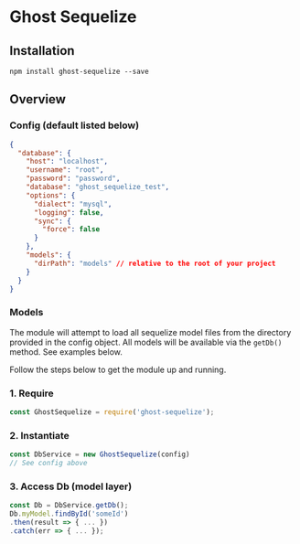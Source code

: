 # Ghost Sequelize 

## Installation

`npm install ghost-sequelize --save`

## Overview

### Config (default listed below)

```json
{
  "database": {
    "host": "localhost",
    "username": "root",
    "password": "password",
    "database": "ghost_sequelize_test",
    "options": {
      "dialect": "mysql",
      "logging": false,
      "sync": {
        "force": false
      }
    },
    "models": {
      "dirPath": "models" // relative to the root of your project
    }
  }
}
```

### Models
The module will attempt to load all sequelize model files from the directory 
provided in the config object. All models will be available via the `getDb()`
method. See examples below.

Follow the steps below to get the module up and running.
 
### 1. Require 

```js
const GhostSequelize = require('ghost-sequelize');
```

### 2. Instantiate

```js
const DbService = new GhostSequelize(config)
// See config above
```

### 3. Access Db (model layer)

```js
const Db = DbService.getDb();
Db.myModel.findById('someId')
.then(result => { ... })
.catch(err => { ... });
```